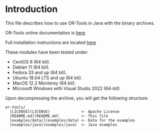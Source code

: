 # Introduction

This file describes how to use OR-Tools in Java with the binary archives.

OR-Tools online documentation is
[here](https://developers.google.com/optimization)

Full installation instructions are located
[here](https://developers.google.com/optimization/install/java/)

These modules have been tested under:

  - CentOS 8 (64 bit).
  - Debian 11 (64 bit).
  - Fedora 33 and up (64 bit).
  - Ubuntu 18.04 LTS and up (64 bit).
  - MacOS 12.2 Monterey (64 bit).
  - Microsoft Windows with Visual Studio 2022 (64-bit)

Upon decompressing the archive, you will get the following structure:

```
or-tools/
  [LICENSE](LICENSE)              <- Apache License
  [README.md](README.md)          <- This file
  [examples/data/](examples/data) <- Data for the examples
  [examples/java](examples/java)  <- Java examples
```
